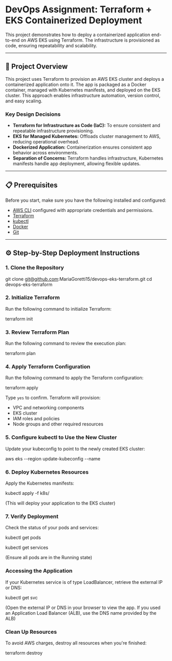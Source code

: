 # DevOps Assignment: Terraform + EKS Containerized Deployment

This project demonstrates how to deploy a containerized application end-to-end on AWS EKS using Terraform. The infrastructure is provisioned as code, ensuring repeatability and scalability.

---

## 🚀 Project Overview

This project uses Terraform to provision an AWS EKS cluster and deploys a containerized application onto it. The app is packaged as a Docker container, managed with Kubernetes manifests, and deployed on the EKS cluster. This approach enables infrastructure automation, version control, and easy scaling.

### Key Design Decisions

- **Terraform for Infrastructure as Code (IaC):** To ensure consistent and repeatable infrastructure provisioning.
- **EKS for Managed Kubernetes:** Offloads cluster management to AWS, reducing operational overhead.
- **Dockerized Application:** Containerization ensures consistent app behavior across environments.
- **Separation of Concerns:** Terraform handles infrastructure, Kubernetes manifests handle app deployment, allowing flexible updates.

---

## 📋 Prerequisites

Before you start, make sure you have the following installed and configured:

- [AWS CLI](https://aws.amazon.com/cli/) configured with appropriate credentials and permissions.
- [Terraform](https://www.terraform.io/downloads.html)
- [kubectl](https://kubernetes.io/docs/tasks/tools/)
- [Docker](https://www.docker.com/get-started)
- [Git](https://git-scm.com/)

---

## ⚙️ Step-by-Step Deployment Instructions

### 1. Clone the Repository

git clone git@github.com:MariaGoretti15/devops-eks-terraform.git
cd devops-eks-terraform

### 2. Initialize Terraform

Run the following command to initialize Terraform:

terraform init

### 3. Review Terraform Plan

Run the following command to review the execution plan:

terraform plan
### 4. Apply Terraform Configuration

Run the following command to apply the Terraform configuration:

terraform apply

Type `yes` to confirm. Terraform will provision:

- VPC and networking components
- EKS cluster
- IAM roles and policies
- Node groups and other required resources

### 5. Configure kubectl to Use the New Cluster

Update your kubeconfig to point to the newly created EKS cluster:

aws eks --region <aws-region> update-kubeconfig --name <cluster-name>

### 6. Deploy Kubernetes Resources

Apply the Kubernetes manifests:

kubectl apply -f k8s/

(This will deploy your application to the EKS cluster)

### 7. Verify Deployment

Check the status of your pods and services:


kubectl get pods

kubectl get services

(Ensure all pods are in the Running state)

### Accessing the Application

If your Kubernetes service is of type LoadBalancer, retrieve the external IP or DNS:

kubectl get svc

(Open the external IP or DNS in your browser to view the app.
If you used an Application Load Balancer (ALB), use the DNS name provided by the ALB)

### Clean Up Resources

To avoid AWS charges, destroy all resources when you're finished:

terraform destroy
